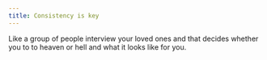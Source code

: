 ```yaml
---
title: Consistency is key
---
```


Like a group of people interview your loved ones and that decides whether you to to heaven or hell and what it looks like for you.
